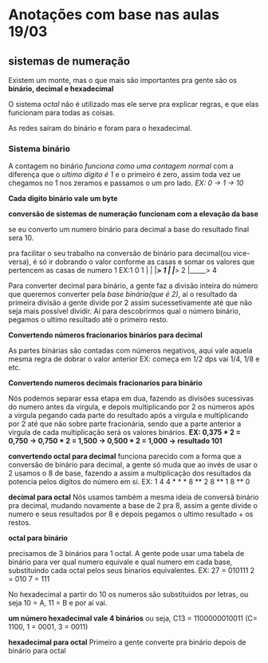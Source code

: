 # Anotações com base nas aulas 19/03 

## sistemas de numeração

Existem um monte, mas o que mais são importantes pra gente são os **binário, decimal e hexadecimal**

O sistema _octal_ não é utilizado mas ele serve pra explicar regras, e que elas funcionam para todas as coisas.

As redes saíram do binário e foram para o hexadecimal.

### Sistema binário

A contagem no binário _funciona como uma contagem normal_ com a diferença que o _ultimo digito é 1_ e o primeiro é zero, assim toda vez ue chegamos no 1 nos zeramos e passamos o um pro lado.
_EX: 0 -> 1 -> 10_

**Cada digito binário vale um byte**

**conversão de sistemas de numeração funcionam com a elevação da base**

se eu converto um numero binário para decimal a base do resultado final sera 10.

pra facilitar o seu trabalho na conversão de binário para decimal(ou vice-versa), é só ir dobrando o valor conforme as casas e somar os valores que pertencem as casas de numero 1
EX:1 0 1
   | | |_____> 1
   | |_____> 2
   |_____> 4

Para converter decimal para binário, a gente faz a divisão inteira do número que queremos converter pela _base binária(que é 2)_, aí o resultado da primeira divisão a gente divide por 2 assim sucessetivamente até que não seja mais possível dividir.
Aí para descobrirmos qual o número binário, pegamos o ultimo resultado até o primeiro resto.

**Convertendo números fracionarios binários para decimal**

As partes binárias são contadas com números negativos, aqui vale aquela mesma regra de dobrar o valor anterior EX: começa em 1/2 dps vai 1/4, 1/8 e etc.

**Convertendo numeros decimais fracionarios para binário**

Nós podemos separar essa etapa em dua, fazendo as divisões sucessivas do numero antes da vírgula, e depois multiplicando por 2 os números após a virgula pegando cada parte do resultado após a virgula e multiplicando por 2 até que não sobre parte fracionária, sendo que a parte anterior a virgula de cada multiplicação será os valores binários.
**EX: 0,375 * 2 = 0,750 -> 0,750 * 2 = 1,500  -> 0,500 * 2 = 1,000 -> resultado 101**

**convertendo octal para decimal**
funciona parecido com a forma que a conversão de binário para decimal, a gente só muda que ao invés de usar o 2 usamos o 8 de base, fazendo a assim a multiplicação dos resultados da potencia pelos digitos do número em si.
EX: 1      4       4
    *      *       * 
 8 ** 2  8 ** 1  8 ** 0

**decimal para octal**
Nós usamos também a mesma ideia de conversã binário pra decimal, mudando novamente a base de 2 pra 8, assim a gente divide o numero e seus resultados por 8 e depois pegamos o ultimo resultado + os restos.

**octal para binário**

precisamos de 3 binários para 1 octal.
A gente pode usar uma tabela de binário para ver qual numero equivale e qual numero em cada base, substituindo cada octal pelos seus binarios equivalentes.
EX: 27 = 010111
    2 = 010
    7 = 111

No hexadecimal a partir do 10 os numeros são substituidos por letras, ou seja 10 = A, 11 = B e por aí vai.

**um número hexadecimal vale 4 binários** ou seja, C13 = 1100000010011 (C= 1100, 1 = 0001, 3 = 0011)

**hexadecimal para octal**
Primeiro a gente converte pra binário depois de binário para octal
